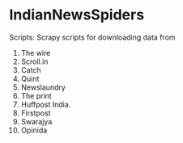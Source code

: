 # IndianNewsSpiders

Scripts:
Scrapy scripts for downloading data from 


1. The wire 
2. Scroll.in 
3. Catch 
4. Quint 
5. Newslaundry 
6. The print
7. Huffpost India.
8. Firstpost
9. Swarajya 
10. Opinida

